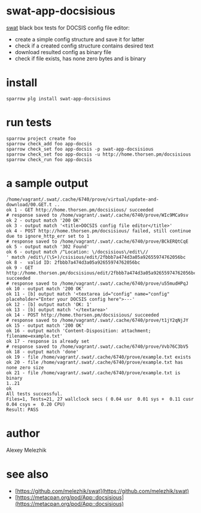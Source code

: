 # swat-app-docsisious

[swat](https://github.com/melezhik/swat) black box tests for DOCSIS config file editor:

* create a simple config structure and save it for latter
* check if a created config structure contains desired text
* download resulted config as binary file
* check if file exists, has none zero bytes and is binary


# install

    sparrow plg install swat-app-docsisious

# run tests

    sparrow project create foo
    sparrow check_add foo app-docsis
    sparrow check_set foo app-docsis -p swat-app-docsisious
    sparrow check_set foo app-docsis -u http://home.thorsen.pm/docsisious
    sparrow check_run foo app-docsis

# a sample output

    /home/vagrant/.swat/.cache/6740/prove/virtual/update-and-download/00.GET.t ..
    ok 1 - GET http://home.thorsen.pm/docsisious/ succeeded
    # response saved to /home/vagrant/.swat/.cache/6740/prove/WIc9MCa9sv
    ok 2 - output match '200 OK'
    ok 3 - output match '<title>DOCSIS config file editor</title>'
    ok 4 - POST http://home.thorsen.pm/docsisious/ failed, still continue due to ignore_http_err set to 1
    # response saved to /home/vagrant/.swat/.cache/6740/prove/BCkERQtCqE
    ok 5 - output match '302 Found'
    ok 6 - output match /^Location: \/docsisious\/edit\//
    ' match /edit\/(\S+)/csisious/edit/2fbbb7a474d3a05a92655974762056bc
    ok 8 -  valid ID: 2fbbb7a474d3a05a92655974762056bc
    ok 9 - GET http://home.thorsen.pm/docsisious/edit/2fbbb7a474d3a05a92655974762056bc succeeded
    # response saved to /home/vagrant/.swat/.cache/6740/prove/u55mudHPqJ
    ok 10 - output match '200 OK'
    ok 11 - [b] output match '<textarea id="config" name="config" placeholder="Enter your DOCSIS config here">---'
    ok 12 - [b] output match 'OK: 1'
    ok 13 - [b] output match '</textarea>'
    ok 14 - POST http://home.thorsen.pm/docsisious/ succeeded
    # response saved to /home/vagrant/.swat/.cache/6740/prove/t1jY2qNjJY
    ok 15 - output match '200 OK'
    ok 16 - output match 'Content-Disposition: attachment; filename=example.txt'
    ok 17 - response is already set
    # response saved to /home/vagrant/.swat/.cache/6740/prove/Vvb76C3bV5
    ok 18 - output match 'done'
    ok 19 - file /home/vagrant/.swat/.cache/6740/prove/example.txt exists
    ok 20 - file /home/vagrant/.swat/.cache/6740/prove/example.txt has none zero size
    ok 21 - file /home/vagrant/.swat/.cache/6740/prove/example.txt is binary
    1..21
    ok
    All tests successful.
    Files=1, Tests=21, 27 wallclock secs ( 0.04 usr  0.01 sys +  0.11 cusr  0.04 csys =  0.20 CPU)
    Result: PASS
    
# author

Alexey Melezhik

# see also

* [https://github.com/melezhik/swat](https://github.com/melezhik/swat)
* [https://metacpan.org/pod/App::docsisious](https://metacpan.org/pod/App::docsisious)










